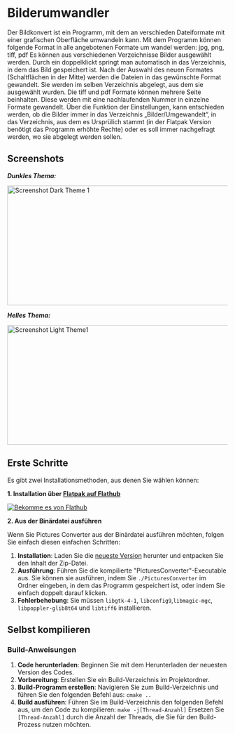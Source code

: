 # Bilderumwandler
Der Bildkonvert ist ein Programm, mit dem an verschieden Dateiformate mit einer grafischen Oberfläche umwandeln kann. Mit dem Programm können folgende Format in alle angebotenen Formate um wandel werden:
jpg, png, tiff, pdf
Es können aus verschiedenen Verzeichnisse Bilder ausgewählt werden. Durch ein doppelklickt springt man automatisch in das Verzeichnis, in dem das Bild gespeichert ist. Nach der Auswahl des neuen Formates (Schaltflächen in der Mitte) werden die Dateien in das gewünschte Format gewandelt. Sie werden im selben Verzeichnis abgelegt, aus dem sie ausgewählt wurden.
Die tiff und pdf Formate können mehrere Seite beinhalten. Diese werden mit eine nachlaufenden Nummer in einzelne Formate gewandelt.
Über die Funktion der Einstellungen, kann entschieden werden, ob die Bilder immer in das Verzeichnis „Bilder/Umgewandelt“, in das Verzeichnis, aus dem es Ursprülich stammt (in der Flatpak Version benötigt das Programm erhöhte Rechte) oder es soll immer nachgefragt werden, wo sie abgelegt werden sollen.

 ## Screenshots
***Dunkles Thema:***

<img width="721" height="273" alt="Screenshot Dark Theme 1" src="https://github.com/user-attachments/assets/66dc0c1b-af8c-43c2-b6c0-f38bbc7f068b" />


***Helles Thema:***

<img width="721" height="273" alt="Screenshot Light Theme1" src="https://github.com/user-attachments/assets/77c6297c-1e5a-4712-82b1-bdab1d417c6e" />

## Erste Schritte

Es gibt zwei Installationsmethoden, aus denen Sie wählen können:

**1. Installation über [Flatpak auf Flathub](https://flathub.org/apps/io.github.quantum_mutnauq.pictures_converter_gtk)**

[![Bekomme es von Flathub](https://flathub.org/api/badge?svg&locale=de)](https://flathub.org/apps/io.github.quantum_mutnauq.pictures_converter_gtk) 

**2. Aus der Binärdatei ausführen**

Wenn Sie Pictures Converter aus der Binärdatei ausführen möchten, folgen Sie einfach diesen einfachen Schritten:

1. **Installation**: Laden Sie die [neueste Version](https://github.com/Quantum-mutnauQ/Fast_Reader_GTK/releases) herunter und entpacken Sie den Inhalt der Zip-Datei.
2. **Ausführung**: Führen Sie die kompilierte "PicturesConverter"-Executable aus. Sie können sie ausführen, indem Sie `./PicturesConverter` im Ordner eingeben, in dem das Programm gespeichert ist, oder indem Sie einfach doppelt darauf klicken.
3. **Fehlerbehebung**: Sie müssen `libgtk-4-1`, `libconfig9`,`libmagic-mgc`, `libpoppler-glib8t64` und `libtiff6` installieren.

## Selbst kompilieren
### Build-Anweisungen

1. **Code herunterladen**: Beginnen Sie mit dem Herunterladen der neuesten Version des Codes.
2. **Vorbereitung**: Erstellen Sie ein Build-Verzeichnis im Projektordner.
3. **Build-Programm erstellen**: Navigieren Sie zum Build-Verzeichnis und führen Sie den folgenden Befehl aus: `cmake ..`
4. **Build ausführen**: Führen Sie im Build-Verzeichnis den folgenden Befehl aus, um den Code zu kompilieren:
       `make -j[Thread-Anzahl]` Ersetzen Sie `[Thread-Anzahl]` durch die Anzahl der Threads, die Sie für den Build-Prozess nutzen möchten.
